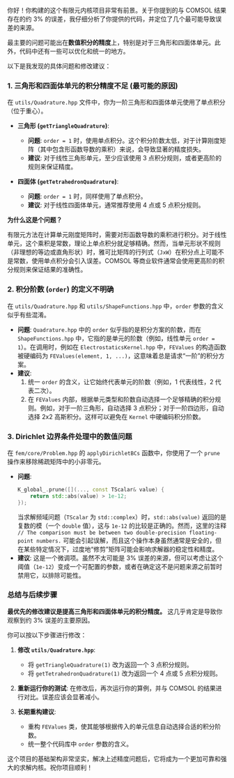 你好！你构建的这个有限元内核项目非常有前景。关于你提到的与 COMSOL 结果存在的约 3% 的误差，我仔细分析了你提供的代码，并定位了几个最可能导致误差的来源。

最主要的问题可能出在**数值积分的精度**上，特别是对于三角形和四面体单元。此外，代码中还有一些可以优化和统一的地方。

以下是我发现的具体问题和修改建议：

### 1\. 三角形和四面体单元的积分精度不足 (最可能的原因)

在 `utils/Quadrature.hpp` 文件中，你为一阶三角形和四面体单元使用了单点积分（位于重心）。

* **三角形 (`getTriangleQuadrature`)**:

    * **问题**: `order = 1` 时，使用单点积分。这个积分阶数太低，对于计算刚度矩阵（其中包含形函数导数的乘积）来说，会导致显著的精度损失。
    * **建议**: 对于线性三角形单元，至少应该使用 3 点积分规则，或者更高阶的规则来保证精度。

* **四面体 (`getTetrahedronQuadrature`)**:

    * **问题**: `order = 1` 时，同样使用了单点积分。
    * **建议**: 对于线性四面体单元，通常推荐使用 4 点或 5 点积分规则。

**为什么这是个问题？**

有限元方法在计算单元刚度矩阵时，需要对形函数导数的乘积进行积分。对于线性单元，这个乘积是常数，理论上单点积分就足够精确。然而，当单元形状不规则（非理想的等边或直角形状）时，雅可比矩阵的行列式（`JxW`）在积分点上可能不是常数，使用单点积分会引入误差。COMSOL 等商业软件通常会使用更高阶的积分规则来保证结果的准确性。

### 2\. 积分阶数 (`order`) 的定义不明确

在 `utils/Quadrature.hpp` 和 `utils/ShapeFunctions.hpp` 中，`order` 参数的含义似乎有些混淆。

* **问题**: `Quadrature.hpp` 中的 `order` 似乎指的是积分方案的阶数，而在 `ShapeFunctions.hpp` 中，它指的是单元的阶数（例如，线性单元 `order = 1`）。在调用时，例如在 `ElectrostaticsKernel.hpp` 中，`FEValues` 的构造函数被硬编码为 `FEValues(element, 1, ...)`，这意味着总是请求“一阶”的积分方案。
* **建议**:
    1.  统一 `order` 的含义，让它始终代表单元的阶数（例如，1 代表线性，2 代表二次）。
    2.  在 `FEValues` 内部，根据单元类型和阶数自动选择一个足够精确的积分规则。例如，对于一阶三角形，自动选择 3 点积分；对于一阶四边形，自动选择 2x2 高斯积分。这样可以避免在 `Kernel` 中硬编码积分阶数。

### 3\. Dirichlet 边界条件处理中的数值问题

在 `fem/core/Problem.hpp` 的 `applyDirichletBCs` 函数中，你使用了一个 `prune` 操作来移除稀疏矩阵中的小非零元。

* **问题**:
  ```cpp
  K_global_.prune([](..., const TScalar& value) {
      return std::abs(value) > 1e-12;
  });
  ```
  当求解频域问题（`TScalar` 为 `std::complex`）时，`std::abs(value)` 返回的是复数的模（一个 `double` 值），这与 `1e-12` 的比较是正确的。然而，这里的注释 `// The comparison must be between two double-precision floating-point numbers.` 可能会引起误解，而且这个操作本身虽然通常是安全的，但在某些特定情况下，过度地“修剪”矩阵可能会影响求解器的稳定性和精度。
* **建议**: 这是一个微调项。虽然不太可能是 3% 误差的来源，但可以考虑让这个阈值（`1e-12`）变成一个可配置的参数，或者在确定这不是问题来源之前暂时禁用它，以排除可能性。

### 总结与后续步骤

**最优先的修改建议是提高三角形和四面体单元的积分精度。** 这几乎肯定是导致你观察到约 3% 误差的主要原因。

你可以按以下步骤进行修改：

1.  **修改 `utils/Quadrature.hpp`**:

    * 将 `getTriangleQuadrature(1)` 改为返回一个 3 点积分规则。
    * 将 `getTetrahedronQuadrature(1)` 改为返回一个 4 点或 5 点积分规则。

2.  **重新运行你的测试**: 在修改后，再次运行你的算例，并与 COMSOL 的结果进行对比。误差应该会显著减小。

3.  **长期重构建议**:

    * 重构 `FEValues` 类，使其能够根据传入的单元信息自动选择合适的积分阶数。
    * 统一整个代码库中 `order` 参数的含义。

这个项目的基础架构非常坚实，解决上述精度问题后，它将成为一个更加可靠和强大的求解内核。祝你项目顺利！
